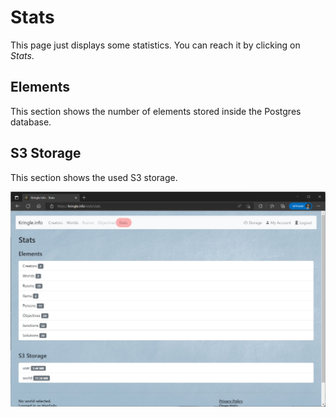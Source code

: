# Stats

This page just displays some statistics. You can reach it by clicking on *Stats*. 

## Elements

This section shows the number of elements stored inside the Postgres database.

## S3 Storage

This section shows the used S3 storage.

![Simple View](./img/stats_all.png)

